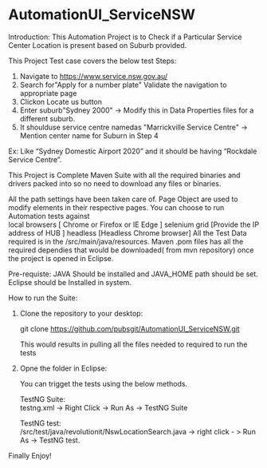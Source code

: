 # AutomationUI_ServiceNSW
Introduction:
This Automation Project is to Check if a Particular Service Center Location is present based on Suburb provided.

This Project Test case covers the below test Steps:

1. Navigate to https://www.service.nsw.gov.au/
2. Search for"Apply for a number plate"
   Validate the navigation to appropriate page
3. Clickon Locate us button
4. Enter suburb"Sydney 2000" -> Modify this in Data Properties files for a different suburb. 
5. It shoulduse service centre namedas "Marrickville Service Centre"  -> Mention center name for Suburn in Step 4
 
Ex: Like “Sydney Domestic Airport 2020” and it should be having “Rockdale Service Centre”.

This Project is Complete Maven Suite with all the required binaries and drivers packed into so no need to download any files or binaries.

All the path settings have been taken care of.
Page Object are used to modify elements in their respective pages.
You can choose to run Automation tests against  
    local browsers [ Chrome or Firefox or IE Edge ]
    selenium grid  [Provide the IP address of HUB ] 
    headless [Headless Chrome browser]
All the Test Data required is in the /src/main/java/resources.
Maven .pom files has all the required dependies that would be downloaded( from mvn repository) once the project is opened in Eclipse.


Pre-requiste:
JAVA Should be installed and JAVA_HOME path should be set.
Eclipse should be Installed in system.


How to run the Suite:
1)  Clone the repository to your desktop:
    
    git clone https://github.com/pubsgit/AutomationUI_ServiceNSW.git
    
    This would results in pulling all the files needed to required to run the tests
    
2)  Opne the folder in Eclipse:
    
    You can trigget the tests using the below methods.
    
    TestNG Suite:   
    testng.xml -> Right Click -> Run As -> TestNG Suite
    
    TestNG test:    
    /src/test/java/revolutionit/NswLocationSearch.java    -> right click - > Run As -> TestNG test.
    
Finally Enjoy!
    
    
